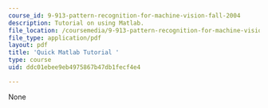 ```yaml
---
course_id: 9-913-pattern-recognition-for-machine-vision-fall-2004
description: Tutorial on using Matlab.
file_location: /coursemedia/9-913-pattern-recognition-for-machine-vision-fall-2004/ddc01ebee9eb4975867b47db1fecf4e4_class1_04_matlab.pdf
file_type: application/pdf
layout: pdf
title: 'Quick Matlab Tutorial '
type: course
uid: ddc01ebee9eb4975867b47db1fecf4e4

---
```

None